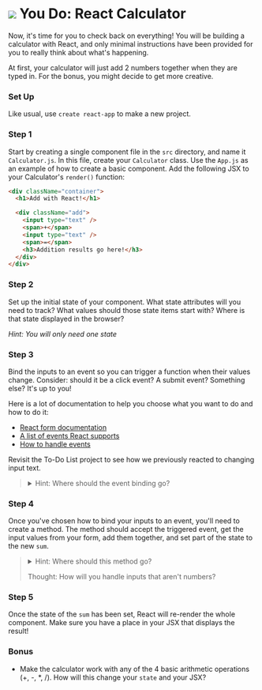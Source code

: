 # ![](https://ga-dash.s3.amazonaws.com/production/assets/logo-9f88ae6c9c3871690e33280fcf557f33.png) You Do: React Calculator

Now, it's time for you to check back on everything! You will be building a
calculator with React, and only minimal instructions have been provided for you to really think about what's happening.

At first, your calculator will just add 2 numbers
together when they are typed in. For the bonus, you might decide to get more
creative.

### Set Up
Like usual, use `create react-app` to make a new project.

### Step 1
Start by creating a single component file in the `src` directory, and name it
`Calculator.js`. In this file, create your `Calculator` class. Use the `App.js`
as an example of how to create a basic component. Add the following JSX to your Calculator's
`render()` function:

```html
<div className="container">
  <h1>Add with React!</h1>

  <div className="add">
    <input type="text" />
    <span>+</span>
    <input type="text" />
    <span>=</span>
    <h3>Addition results go here!</h3>
  </div>
</div>
```

### Step 2
Set up the initial state of your component. What state attributes will you
need to track? What values should those state items start with? Where is that
state displayed in the browser?

*Hint: You will only need one state*

### Step 3
Bind the inputs to an event so you can trigger a function when their values
change. Consider: should it be a click event? A submit event? Something else?
It's up to you!

Here is a lot of documentation to help you choose what you want to do and how to do it:

* [React form documentation](https://facebook.github.io/react/docs/forms.html)
* [A list of events React supports](https://facebook.github.io/react/docs/events.html#supported-events)
* [How to handle events](https://facebook.github.io/react/docs/handling-events.html)

Revisit the To-Do List project to see how we previously reacted to changing
input text.

> <details>
> <summary>Hint: Where should the event binding go?</summary>
> In the same component as it's being used - in fact, right on the input.
> </details>

### Step 4
Once you've chosen how to bind your inputs to an event, you'll need to create a
method. The method should accept the triggered event, get the input values from
your form, add them together, and set part of the state to the new `sum`.

> <details>
> <summary>Hint: Where should this method go?</summary>
> In the same component as it's being used - between the constructor and the render.
> </details>
> 
> Thought: How will you handle inputs that aren't numbers?

### Step 5
Once the state of the `sum` has been set, React will re-render the whole
component. Make sure you have a place in your JSX that displays the result!

### Bonus

- Make the calculator work with any of the 4 basic arithmetic operations
(+, -, \*, /). How will this change your `state` and your JSX?
